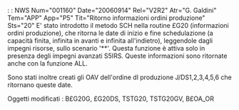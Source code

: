  :  : NWS Num="001160" Date="20060914" Rel="V2R2" Atr="G. Galdini" Tem="APP" App="P5" Tit="Ritorno informazioni ordini produzione" Sts="20"
E' stato introdotto il metodo SCH nella routine £G20 (informazioni ordini produzione), che ritorna le date di inizio e fine schedulazione (a capacità finita, infinita in avanti e infinita all'indietro), leggendole dagli impegni risorse, sullo scenario '**'.
Questa funzione è attiva solo in presenza degli impegni avanzati S5IRS.
Queste informazioni sono ritornate anche con la funzione ALL.

Sono stati inoltre creati gli OAV dell'ordine dl produzione J/DS1,2,3,4,5,6 che ritornano queste date.

Oggetti modificati : 
B£G20G, £G20DS, TSTG20, TSTG20GV, B£OA_OR

